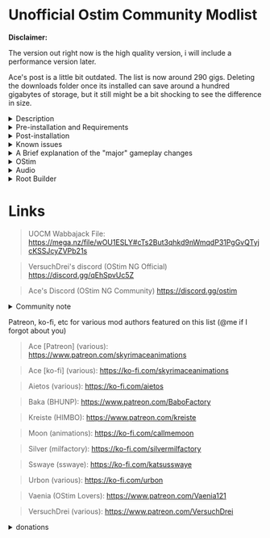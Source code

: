 # Unofficial Ostim Community Modlist

**Disclaimer:**

The version out right now is the high quality version, i will include a performance version later.

Ace's post is a little bit outdated. The list is now around 290 gigs. Deleting the downloads folder once its installed can save around a hundred gigabytes of storage, but it still might be a bit shocking to see the difference in size.

<details>
 <summary>Description</summary>

 ### Description
 
 
* What this isnt

This is not pornrim with barely clothed women, public masturebation, and sexually aggressive wolves, nor it is a hyperrealistic soulslike with a grueling survival mode and a map size that rivals Daggerfall. It's also not an Elysium Remastered clone (no disrespect to the author) with the small addition of OStim.

* What this is

 It's an aesthetically pleasing and immersive overhaul for nearly every aspect of the game that happens to add some spicy roleplay opportunities. The game is a complete sandbox, and you are a murderhobo with a freaky voice.

The gameplay mods are customizable enhancers to the experience. A lot of subjective quest mods were avoided because they could cause unnecessary bloat.

</details>

<details>
 <summary>Pre-installation and Requirements</summary>
 
 ### Preinstallation
 
 It is recommended that you start with a clean, unmodified, and up to date installation of Skyrim through the Steam store (no GOG, sorry). A modified version may fail to install properly, if at all.
 If you downgraded, validate your files by going to your library, right clicking "The Elder Scrolls V: Skyrim Special Edition", select properties, local files, and then click verify integrity of game files. Alternatively, you can completely uninstall the game and all related files and then reinstall it. After thats done, you can proceed with the installation.
 
 ### Requirements
 
 The only hard requirements to run this modlist are a CPU with AVX2 support and ~250 gigs of storage available.
 
> Recommended specs for 1080p:
> 
> CPU: Ryzen 5 5600/intel i5 11600
>  
> GPU: RTX 3060 8gb/RX 6600 8gb
>  
> RAM: 16gb ddr4 @2666 mhz
> 
> ~~Basically just generic gaming pc built after 2020~~
> 
> Obviously if your hardware is better, there shouldn't be any issues.
 
 I tried to keep the textures around 1-2k, but a few misc items, notably mountains and skin textures, are higher resolution. While the graphical fidelity isn't anywhere near as high as some modlists, it accomplishes my goal of making a list that looks nice, runs nice, and "feels" nice.
 
 ### Previous Versions
 
 If you were using a previous version of this list, it is recommended that you *completely uninstall it* before updating to the new version. It's also recommended to start a completely new save, if you really need to use your current save you can clean your save using Fallrim tools, but this may be unstable.
 
 </details>
 
 <details>
   <summary>Post-installation</summary>
 
### Alternate Start
 
 I didn't go with the generic alternate start because I'm super funny and quirky. Instead, Realm of Lorkhan is used, so make your murderhobo and have fun. If you get a message like "OStim not ready for installation", don't worry, its just script lag.
 
 ### Game settings and MCM
 
* Audio
 
Audio balance is not preconfigured, if you're fine with the base audio settings, then you have nothing to worry about. If you're not, open up the audio settings and change it to your liking.
 
* Open Animation Replacer
 
 The default key to open the menu for this is Scroll Lock. This might conflict with other mods you want to install, so feel free to change it at any point.
 
* Improved Camera
 
 While the OStim fpv camera settings do come pre-installed, the camera still uses the default settings until you change it. To open up the Improved Camera menu, just hold shift and hit the "home" key on your keyboard. You can either use the OStim camera settings (recommended) or modify it in any way you'd like
 
* Minimap
 
Hit "n" to toggle the minimap on and off, its position is customizable in its ini file
 
* Kreate
 
 Kreate is an in game gui that allows you to modify your weather/lighting/time of day whenever you want without the use of console commands. While it can be used for super complex things (like Skies Above), I just use it for screenshots. It's default key is END
 

 
 </details>
 
 
<details>
  <summary>Known issues</summary>
 
 ### Bugs and Installation Failures
 
 * **Low FPS In Whiterun:** This isn't really a bug, just a side effect of the exterior mods and the density of the grass. It's potentially the heaviest area in the game.
 
 * **Weird AI Pathing in Whiterun:** Most likely a navmesh problem, working on it
 
 This list only really gets updated whenever any of the major mods it uses do, so small bugs may survive for a while. If you find any anything, please report them to me on discord @arnoldp
 
If for any reason the Wabbajack installation fails, please DM me

On the off chance that the game doesnt automatically downgrade, you can use the patcher below.

https://www.nexusmods.com/skyrimspecialedition/mods/57618
 
 </details>
 
<details>
  <summary>A Brief explanation of the "major" gameplay changes</summary>
 
 ### Gameplay changes and rebalancing
 
 
 * Melee
 
Melee combat is handled by ADXP + One Click Power Attack NG, and Valvalis Combat - Visceral Tactics. Valvalis is a patch that allows the mods Precision, Valhalla Combat, and Valravyn to work together in a cohesive way and introduce new mechanics like timed blocks/attacks, stamina based combat, and better AI. Dodge - MCO/DXP is also included becuase of course it is, who do you think I am?
 
Tap V to step dodge, double tap to roll. Hold left click for continued normal attacks, or hold shift and tap right click for a power attack. Power attacks can be chained. You can configure your keybinds in their respective MCMs.

Chemmings Nordic animations for ADXP/MCO were chosen because I just felt like it would fit the best, but you are free to swap it out with any ADXP/MCO compatible moveset you'd like.

You are free to disable all of this, as long as you rerun Nemesis. The mods can be found in the ***Gameplay - Melee*** separator.
 
 * Magic
 
Magic has had dozens of new spells added to the game, some spells are easily aquired and some are hidden throughout the world. I also included Spellsiphon, an incredibly unique gameplay mod you can be integrated into any magic oriented playstyle

 * Races
 
Racial abilities are covered by a combination of Mannaz and Freyr. These mods overhaul the generic racial abilities and provide unique standing stone abilities based on your race. This makes races a more important part of character creation, but not to the point where there is a clearly defined "meta"

 * Perks
 
Perks are handled by Vokrii. This is an extremely lightweight and minimalistic approach to perk overhauls. You can enjoy the small quality of life improvements it makes without being overwhelmed by an absurd number of changes.

 * Vampires and Werewolves
 
Lycanthropy and Vampirism are handled by Growl and Sacrilege. These two mods, like Vokrii, make small adjustments to the balance of these "diseases" that allows for more diverse and fun playstyles.

 * Stealth
 
Stealth had a few changes to make the vanilla thief more interesting. Book of Shadows adds several new systems such as takedowns, smokebombs, and more. Take a Peak is also included, and allows you to simply look through keyholes, maybe you'll see something fun? :^)
 
 * Survival
 
 Survival is handled by Sunhelm Survival and Camping Lite. These two mods are lightweight, customizable, and entirely optional. There's a small quest that involves sleeping in a bed if you'd like to start survival mode, but you can also enable/disable it through the MCM.
 
 * Camera
 
 True directional movement and Smoothcam are used to make third person gameplay feel a bit more modern. I included a few smoothcam presets, but theres hundreds that you can download off of Nexus if you dont like either of them (or you can just turn off smoothcam in the MCM). First person is handled by Improved Camera. It comes with an optional configuration for clippingless fpv OStim scenes
 
 * User Interface
 
 The vanilla UI has been completely overhauled by several, fully customizable mods. While the HUD has been pre-configured, feel free to modify it in any way youd like. Everything used is found in the **UI** section.
 
 * Followers
 
 Several new and fully voiced followers have been added to the game, some of which even have OStim supported "romance" *wink*

 Vanilla followers are managed using Amazing Follower Tweeks. Please do not port any non-vanilla voiced follower into the framework. It will most likely break them..
 
 Almost all of these gameplay mods can be completely ignored, or fully embraced. The choice is yours.
 
 </details>
 
  <details>
  <summary>OStim</summary>
  
  ### OStim
  
  I tried as hard as I could to integrate this in way that makes sense and doesnt disrupt gameplay. It isnt perfect, but its getting there. Since this is the primary focus of this list and sets it apart from other mod lists, id be here all day if I listed every add-on used. Heres a few of my favorites though.
 
 * Rift's Rest
 
 A Witcher style brothel located in Riften. There's a few short stories centered around it that you might enjoy. 
 
 * OStim NPCs
 
 Allows NPCs to engage in scenes without your input. You might find some bandits having fun in a cave and you might hear some noises coming from a locked door in your local inn
  
 * OStim Lovers
 
 This is a mod that adds fully voiced romance options to several vanilla NPCs, think of it as a newer Armorous Adventures. It was mainly intended for a female PC, but its 2023 so use it as you see fit

 * Fertility Mode

 This introduces a sort of family building dynamic to the game. It's not really a fetishy or sexual mod, but its definitely something 
 
> OStim and its add-ons are configurable through their respective MCMs, most of them are neatly grouped together and can be found by just typing "O" in the MCM filter.
 
 Remember, OStim isnt just about sex, it adds another level of depth and realism to the game.
  
 </details>
 
<details>
 <summary>Audio</summary>

 # Audio

 While this list isn't built to be an auditory experience, I am still a bit of an audiophile, so naturally some things have been changed
 
 ### SFX
 
 Every vanilla sound has been improved or changed. A lot of these changes can be subjective, but luckily they can all be easily disabled by scrolling down to the ***Sounds*** seperator in MO2
 
 ### Music
 
 Just like SFX, the vanilla OST has improved clarity and several new songs have been added. This kind of stuff is rather subjective so feel free to disable Around the Fire, Nyghtfall, and Nordenhamr, if you only want the vanilla OST. 
 
 </details>
 
<details>
  <summary>Root Builder</summary>
 
 ### Root builder
 
 This is a MO2 plugin that can be used for anything that needs to be installed to the root directory of your game. This allows for easy management of things like skse, engine fixes, and ENB presets. While it can usually install simple things like older ENBs just fine, you should still make sure its done properly.
 
 To install a mod through root builder, select manual
 
 ![image](https://github.com/ArnoldDP/OStim-Community-Modlist/assets/122011472/b62aa5e3-ead0-4928-a00a-0649b42f94f7)
 
 Right click <data> and create a new directory named "root"
 
 Drag everything that should be installed to the root directory of your game into the "root" folder that you just created. Disable everything else.
 
 ![image](https://github.com/ArnoldDP/OStim-Community-Modlist/assets/122011472/77ba3828-d458-403a-b683-874c3b90c7b2)
 
Now just click okay. You can manage this like any other mod.
 
ReShade can also be managed by root builder, but the setup can be a bit more finnicky. First install the reshade preset youd like to the version of the game that comes with this modlist. Now create an empty mod in MO2, open it in explorer and create a "root" folder inside of it. Drag and drop all of the files that ReShade installed into that root folder that you just created. If you're confused by the initial ReShade installation process, Sswaye has written an excellent guide that can be found here https://www.nexusmods.com/skyrimspecialedition/mods/78502


 
 ### Parallax

Most of the included textures are Complex Parallax compatible. If an ENB preset you installed doesnt have complex parallax enabled by default, open up the enbseries.ini, and change the following settings to look like this

 1. EnableTerrainParallax=false
 2. EnableComplexGrass=true
 3. EnableComplexGrassCollisions=true
 4. EnableTerrainBlending=true
 5. EnableComplexParallax=true
 6. EnableComplexParallaxShadows=true
 7. EnableComplexTerrainParallax=true
 8. EnableComplexTerrainParallaxShadows=true

 
 If any of these lines are missing from the enbseries.ini, you can simply copy and paste the missing lines into the file. It will work just fine.

If you want to run NAT, Azurite, Vivid Weathers, or Aequinoctium weathers, you should enable ***FWMF for Fantasy Paper Maps Weather and Lighting Fix.esp***

![image](https://user-images.githubusercontent.com/122011472/224233588-68c316a5-8cc2-4849-aa24-9caad041069c.png)
 
 </details>
 

# Links

>UOCM Wabbajack File: https://mega.nz/file/wOU1ESLY#cTs2But3qhkd9nWmqdP31PgGvQTyjcKSSJcyZVPb21s

>VersuchDrei's discord (OStim NG Official) https://discord.gg/qEhSpvUc5Z
 
>Ace's Discord (OStim NG Community) https://discord.gg/ostim
 
 <details>
  <summary>Community note</summary>
  
  ### There are two discords

  I do not care about the drama, I will not take part in it. Feel free to join both discords or just one, it makes no difference to me.
  
 </details>
 
Patreon, ko-fi, etc for various mod authors featured on this list (@me if I forgot about you)
 
>Ace [Patreon] (various): https://www.patreon.com/skyrimaceanimations

>Ace [ko-fi] (various): https://ko-fi.com/skyrimaceanimations
 
>Aietos (various): https://ko-fi.com/aietos
 
>Baka (BHUNP): https://www.patreon.com/BaboFactory
 
>Kreiste (HIMBO): https://www.patreon.com/kreiste

>Moon (animations): https://ko-fi.com/callmemoon

>Silver (milfactory): https://ko-fi.com/silvermilfactory

>Sswaye (sswaye): https://ko-fi.com/katsusswaye
 
>Urbon (various): https://ko-fi.com/urbon

>Vaenia (OStim Lovers): https://www.patreon.com/Vaenia121
 
>VersuchDrei (various): https://www.patreon.com/VersuchDrei
 
 <Details>
  <summary>donations</summary>
 
  I am simply compiling a list that I would be making for myself anyways. If you feel the need to donate, spin a wheel and pick any of the amazing authors featured in this list. They have put in hundreds, if not thousands, of hours of work to make Skyrim as good of a game as it is today.
  
  </details>

